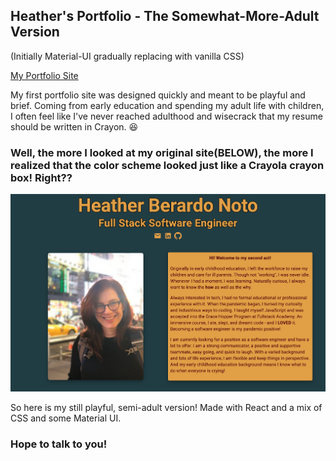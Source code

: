 ## Heather's Portfolio - The Somewhat-More-Adult Version
(Initially Material-UI gradually replacing with vanilla CSS)

[My Portfolio Site](https://heather-berardo-noto.netlify.app/)

My first portfolio site was designed quickly and meant to be playful and brief. Coming from early education and spending my adult life with children, I often feel like I've never reached adulthood and wisecrack that my resume should be written in Crayon. :laughing:

### Well, the more I looked at my original site(BELOW), the more I realized that the color scheme looked just like a Crayola crayon box! Right??

![original portfolio site](src/images/firstPage.png)

So here is my still playful, semi-adult version! Made with React and a mix of CSS and some Material UI.

### Hope to talk to you!
